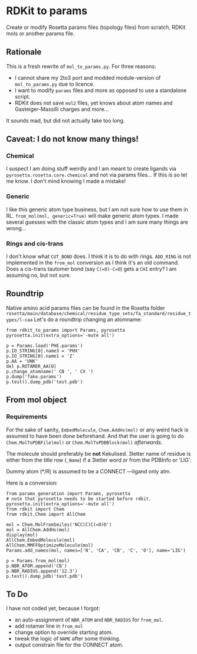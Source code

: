 # RDKit to params
Create or modify Rosetta params files (topology files) from scratch, RDKit mols or another params file.

## Rationale
This is a fresh rewrite of ``mol_to_params.py``. For three reasons:

* I cannot share my 2to3 port and modded module-version of ``mol_to_params.py`` due to licence.
* I want to modify `params` files and more as opposed to use a standalone script.
* RDKit does not save ``mol2`` files, yet knows about atom names and Gasteiger-Massilli charges and more...

It sounds mad, but did not actually take too long.

## Caveat: I do not know many things!

### Chemical
I suspect I am doing stuff weirdly and I am meant to create ligands via ``pyrosetta.rosetta.core.chemical`` and not via params files... If this is so let me know. I don't mind knowing I made a mistake!

### Generic
I like this generic atom type business, but I am not sure how to use them in RL.
``from_mol(mol, generic=True)`` will make generic atom types.
I made several guesses with the classic atom types and I am sure many things are wrong...

### Rings and cis-trans
I don't know what `CUT_BOND` does. I think it is to do with rings.
`ADD_RING` is not implemented in the `from_mol` conversion as I think it's an old command.
Does a cis-trans tautomer bond (say `C(=O)-C=O`) gets a `CHI` entry? I am assuming no, but not sure.

## Roundtrip
Native amino acid params files can be found in the Rosetta folder
`rosetta/main/database/chemical/residue_type_sets/fa_standard/residue_types/l-caa`
Let's do a roundtrip changing an atomname:

    from rdkit_to_params import Params, pyrosetta
    pyrosetta.init(extra_options='-mute all')
    
    p = Params.load('PHE.params')
    p.IO_STRING[0].name3 = 'PHX'
    p.IO_STRING[0].name1 = 'Z'
    p.AA = 'UNK'
    del p.ROTAMER_AA[0]
    p.change_atomname(' CB ', ' CX ')
    p.dump('fake.params')
    p.test().dump_pdb('test.pdb')

## From mol object
### Requirements
For the sake of sanity, `EmbedMolecule`, `Chem.AddHs(mol)` or any weird hack is assumed to have been done beforehand.
And that the user is going to do `Chem.MolToPDBFile(mol)` or `Chem.MolToPDBBlock(mol)` _afterwards_.

The molecule should preferably be **not** Kekulised.
3letter name of residue is either from the title row (``_Name``) if a 3letter word or from the PDBInfo or 'LIG'.

Dummy atom (*/R) is assumed to be a CONNECT —ligand only atm.

Here is a conversion:

    from params_generation import Params, pyrosetta
    # note that pyrosetta needs to be started before rdkit.
    pyrosetta.init(extra_options='-mute all')
    from rdkit import Chem
    from rdkit.Chem import AllChem
    
    mol = Chem.MolFromSmiles('NCC(C)C(=O)O')
    mol = AllChem.AddHs(mol)
    display(mol)
    AllChem.EmbedMolecule(mol)
    AllChem.MMFFOptimizeMolecule(mol)
    Params.add_names(mol, names=['N', 'CA', 'CB', 'C', 'O'], name='LIG')
    
    p = Params.from_mol(mol)
    p.NBR_ATOM.append('CB')
    p.NBR_RADIUS.append('12.3')
    p.test().dump_pdb('test.pdb')


## To Do
I have not coded yet, because I forgot:
* an auto-assignment of `NBR_ATOM` and `NBR_RADIUS` for `from_mol`.
* add rotamer line in `from_mol`
* change option to override starting atom.
* tweak the logic of `NAME` after some thinking.
* output constrain file for the CONNECT atom.
